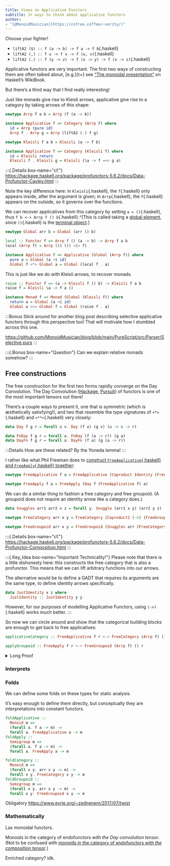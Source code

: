 ```yaml
---
title: Views on Applicative Functors
subtitle: 3+ ways to think about applicative functors
author:
- "[@MonoidMusician](https://cofree.coffee/~verity/)"
---
```


Choose your fighter!

- `liftA2 ($) :: f (a -> b) -> f a -> f b`{.haskell}
- `liftA2 (,) :: f u -> f v -> f (u, v)`{.haskell}
- `liftA2 (.) :: f (y -> z) -> f (x -> y) -> f (x -> z)`{.haskell}

Applicative functors are very important.
The first two ways of constructing them are often talked about, [e.g.]{t=} see [“The monoidal presentation”](https://en.wikibooks.org/wiki/Haskell/Applicative_functors#The_monoidal_presentation) on Haskellʼs WikiBook.

But thereʼs a third way that I find really interesting!

Just like monads give rise to Kleisli arrows, applicative give rise to a category by taking arrows of this shape:

```haskell
newtype Arrp f a b = Arrp (f (a -> b))

instance Applicative f => Category (Arrp f) where
  id = Arrp (pure id)
  Arrp f . Arrp g = Arrp (liftA2 (.) f g)

newtype Kleisli f a b = Kleisli (a -> f b)

instance Applicative f => Category (Kleisli f) where
  id = Kleisli return
  Kleisli f . Kleisli g = Kleisli (\a -> f =<< g a)
```

:::{.Details box-name="cf."}
https://hackage.haskell.org/package/profunctors-5.6.2/docs/Data-Profunctor-Cayley.html
:::

Note the key difference here: in `Kleisli`{.haskell}, the `f`{.haskell} only appears inside, after the argument is given; in `Arrp`{.haskell}, the `f`{.haskell} appears on the outside, so it governs over the functions.

We can recover applicatives from this category by setting `a = ()`{.haskell}, thus `f b <-> Arrp f () b`{.haskell}.^[This is called taking a [global element](https://ncatlab.org/nlab/show/global+element), since `()`{.haskell} is the [terminal object](https://ncatlab.org/nlab/show/terminal+object).]

```haskell
newtype Global arr b = Global (arr () b)

local :: Functor f => Arrp f () (a -> b) -> Arrp f a b
local (Arrp f) = Arrp (($ ()) <$> f)

instance Applicative f => Applicative (Global (Arrp f)) where
  pure a = Global (a <$ id)
  Global f <*> Global a = Global (local f . a)
```

This is just like we do with Kleisli arrows, to recover monads.

```haskell
raise :: Functor f => (a -> Kleisli f () b) -> Kleisli f a b
raise f = Kleisli \a -> f a ()

instance Monad f => Monad (Global (Kleisli f)) where
  return a = Global (a <$ id)
  Global a >>= Global f = Global (raise f . a)
```

:::Bonus
Stick around for another blog post describing selective applicative functors through this perspective too!
That will motivate how I stumbled across this one.

https://github.com/MonoidMusician/blog/blob/main/PureScript/src/Parser/Selective.purs
:::

:::{.Bonus box-name="Question"}
Can we explain relative monads somehow?
:::

## Free constructions

The free construction for the first two forms rapidly converge on the Day Convolution.
The Day Convolution ([Hackage](https://hackage.haskell.org/package/kan-extensions-5.2.5/docs/Data-Functor-Day.html#t:Day), [Pursuit](https://pursuit.purescript.org/packages/purescript-day/10.0.1/docs/Data.Functor.Day#t:Day)) of functors is one of the most important tensors out there!

Thereʼs a couple ways to present it, one that is symmetric (which is æsthetically satisfying!), and two that resemble the type signatures of `<*>`{.haskell} and `<**>`{.haskell} very closely:

```haskell
data Day f g r = forall u v. Day (f u) (g v) (u -> v -> r)

data FnDay f g r = forall a. FnDay (f (a -> r)) (g a)
data DayFn f g r = forall a. DayFn (f a) (g (a -> r))
```

:::Details
How are these related?
By the Yoneda lemma!
:::

I rather like what Phil Freeman does to [construct `FreeApplicative`{.haskell} and `FreeApply`{.haskell} together](https://blog.functorial.com/posts/2017-07-01-FreeAp-Is-A-Comonad.html):
```haskell
newtype FreeApplicative f a = FreeApplicative (Coproduct Identity (FreeApply f) a)

newtype FreeApply f a = FreeApply (Day f (FreeApplicative f) a)
```

We can do a similar thing to fashion a free category and free groupoid.
(A groupoid does not require an identity arrow like a category does.)

```haskell
data Snuggles arr1 arr2 x z = forall y. Snuggle (arr1 x y) (arr2 y z)

newtype FreeCategory arr x y = FreeCategory (Coproduct2 (->) (FreeGroupoid arr) x y)

newtype FreeGroupoid arr x y = FreeGroupoid (Snuggles arr (FreeCategory arr) x y)
```

:::{.Details box-name="cf."}
https://hackage.haskell.org/package/profunctors-5.6.2/docs/Data-Profunctor-Composition.html
:::

:::{.Key_Idea box-name="Important Technicality!"}
Please note that there is a little dishonesty here: this constructs the free category that is also a profunctor.
This means that we can lift arbitrary functions into our arrows.

The alternative would be to define a GADT that requires its arguments are the same type, to define identity arrows specifically.

```haskell
data JustIdentity x z where
  JustIdentity :: JustIdentity y y
```

However, for our purposes of modelling Applicative Functors, using `(->)`{.haskell} works much better.
:::

So now we can circle around and show that the categorical building blocks are enough to get back to free applicatives:

```haskell
applicativeCategory :: FreeApplicative f r <-> FreeCategory (Arrp f) () r

applyGroupoid :: FreeApply f r <-> FreeGroupoid (Arrp f) () r
```

<details class="Details">

<summary>Long Proof</summary>

… two hours of pain later …

(yes I did just make up my own syntax for isomorphisms)

```haskell
-- We are going to show that `Arrrp f ()` is naturally isomorphic to
-- `FreeApplicative f`.
type Arrrp f = FreeCategory (Arrp f)

-- We need two small isomorphisms off the bat, since we will be dealing with
-- functions out of the unit type
trivial1 :: Identity r <-> (->) () r
Identity r <=> \() -> r

trivial2 :: f r <-> Arrp f () r
fr <=> Arrp fur
  where
  fr =(isomap (r <=> \() -> r))= fur

-- The isomorphism we want, via case analysis
applicativeCategory :: FreeApplicative f r <-> Arrrp f () r
-- The first case is trivial
Inl ir <=> Inl2 ur
  where
  ir =(trivial1)= ur
-- The second case we will defer to the next isomorphism
Inr anApply <=> Inr2 aCompose
  where
  anApply =(applyGroupoid)= aCompose

-- The isomorphism for the corresponding non-empty structures
applyGroupoid :: FreeApply f r <-> FreeGroupoid (Arrp f) () r
-- We use DayFn to make it slightly easier for ourselves (since the proof that
-- DayFn and Day are equal is tricky)
DayFn f g <=> Snuggles arr brr
  where
  -- Both DayFn and Snuggles introduce an exitential type variable; I call it χ
  -- and in this case we can take the same value for it on both sides
  (f :: f χ) <-> (arr :: Arrp f () χ)
  f =(trivial2)= arr
  (g :: FreeApplicative f (χ -> r)) <-> (brr :: Arrrp f χ r)
  g =(applicativeCategoryFn)= brr

-- This is a very important (and stronger) isomorphism we need to show by
-- composition of the main isomorphism with another helper
applicativeCategoryFn :: FreeApplicative f (i -> r) <-> Arrrp f i r
applicativeCategoryFn = applicativeCategory <<< categoryFn

-- The isomorphism we need to finish it off: the fact that we can take out
-- a function from the output side of the morphism.
categoryFn :: Arrrp f () (i -> r) <-> Arrrp f i r
-- It is very hard to write it down as a single isomorphism, so we have to
-- write down each direction and prove that they are inverses
categoryFn-> arrrp = lmap (\i -> (i, ())) (second' arrrp)
categoryFn<- arrrp = lmap (\() -> id) (closed arrrp)

-- Proof that categoryFn-> (categoryFn<- arrrp) = arrrp:
  lmap (\i -> (i, ())) (second' (lmap (\() -> id) (closed arrrp)))
  -- second' over lmap
= lmap (\i -> (i, ())) (lmap (second' \() -> id) (second' (closed arrrp)))
  -- second' for functions
= lmap (\i -> (i, ())) (lmap (\(i, ()) -> (i, id)) second' (closed arrrp))
  -- lmap composition
= lmap ((\i -> (i, ())) >>> (\(i, ()) -> (i, id))) >>> second' (closed arrrp)
  -- >>> for functions
= lmap (\i -> (i, id)) (second' (closed arrrp))
  -- trust me :3
= arrrp

-- Proof that categoryFn<- (categoryFn-> arrrp) = arrrp:
  lmap (\() -> id) (closed (lmap (\i -> (i, ())) (second' arrrp)))
  -- closed over lmap
= lmap (\() -> id) (lmap (closed \i -> (i, ())) (closed (second' arrrp)))
  -- closed for functions
= lmap (\() -> id) (lmap (\g -> \j -> (g j, ())) (closed (second' arrrp)))
  -- lmap composition
= lmap ((\() -> id) >>> (\g -> \j -> (g j, ()))) (closed (second' arrrp)))
  -- >>> for functions
= lmap ((\() -> \j -> (j, ()))) (closed (second' arrrp))
  -- trust me :3
= arrrp

instance Strong arr => Strong (FreeCategory arr) where
  first' (Inl2 fn) = Inl2 (first' fn)
  first' (Inr2 (Snuggles arr continue)) =
    Inr2 (Snuggles (first' arr) (first' continue))
  second' (Inl2 fn) = Inl2 (second' fn)
  second' (Inr2 (Snuggles arr continue)) =
    Inr2 (Snuggles (second' arr) (second' continue))

instance Closed arr => Closed (FreeCategory arr) where
  closed (Inl2 fn) = Inl2 (closed fn)
  closed (Inr2 (Snuggles arr continue)) =
    Inr2 (Snuggles (closed arr) (closed continue))

instance Functor f => Strong (Arrp f) where
  first' (Arrp f) = Arrp (first' <$> f)
  second' (Arrp f) = Arrp (second' <$> f)

instance Functor f => Closed (Arrp f) where
  first' (Arrp f) = Arrp (closed <$> f)
```

<!--

-- Here's a way of writing out the details, though:
-- The first case is literally trivial
Inl2 uχr <=> Inl2 χr
  where
  uχr <=> \() -> χr
-- Here's where we have to stop relying on isomorphisms: the problem is that
-- we need to choose different existential variables going each direction
Inr2 (Snuggles urr vrr) <=> Inr2 (Snuggles arr brr)
  where
  -- In this obligation we need to tuple in the input, to preserve it until
  -- we can apply it at the output
  (urr :: Arrrp f () χ) -> (arr :: Arrrp f i (i, χ))
  keep urr |=> arr
  (vrr :: Arrrp f χ (i -> r)) -> (brr :: Arrrp f (i, χ) r)
  delayedApply vrr |=> brr

  -- In this obligation we
  (urr :: Arrrp f () (i -> χ)) <- (arr :: Arrrp f i χ)
  urr <=| defer arr
  (vrr :: Arrrp f (i -> χ) (i -> r)) <- (brr :: Arrrp f χ r)
  vrr <=| closed brr

keep :: Arrrp f () r -> Arrrp f i (i, r)
keep arrrp = Inl2 (\i -> (i, ())) >>> second' arrrp

delayedApply :: Arrrp f s (i -> r) -> Arrrp f (i, s) r
delayedApply arrrp = second' arrrp >>> Inl2 (\(i, ir) -> ir i)

defer :: Arrrp f i r -> Arrrp f () (i -> r)
defer arrrp = Inl2 (\() -> \i -> i) >>> closed arrrp

-->

</details>

### Interprets

### Folds

We can define some folds on these types for static analysis.

Itʼs easy enough to define them directly, but conceptually they are interpretations into constant functors.

```haskell
foldApplicative ::
  Monoid m =>
  (forall a. f a -> m) ->
  forall a. FreeApplicative a -> m
foldApply ::
  Semigroup m =>
  (forall a. f a -> m) ->
  forall a. FreeApply a -> m

foldCategory ::
  Monoid m =>
  (forall x y. arr x y -> m) ->
  forall x y. FreeCategory x y -> m
foldGroupoid ::
  Semigroup m =>
  (forall x y. arr x y -> m) ->
  forall x y. FreeGroupoid x y -> m
```

Obligatory https://www.eyrie.org/~zednenem/2017/07/twist

### Mathematically

Lax monoidal functors.

Monoids in the category of endofunctors *with the Day convolution tensor*.
(Not to be confused with [monoids in the category of endofunctors *with the composition tensor*](https://stackoverflow.com/questions/3870088/a-monad-is-just-a-monoid-in-the-category-of-endofunctors-whats-the-problem).)

Enriched category? idk.
